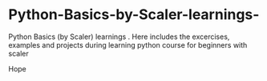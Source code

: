 # Python-Basics-by-Scaler-learnings-
Python Basics (by Scaler) learnings . Here includes the excercises, examples and projects during learning python course for beginners with scaler 

Hope